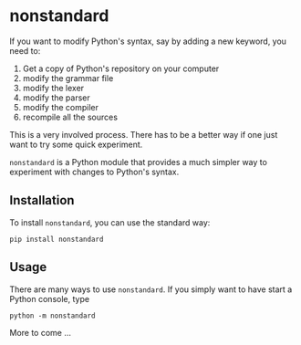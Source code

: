# nonstandard

If you want to modify Python's syntax, say by adding a new keyword, you need to:

1. Get a copy of Python's repository on your computer
2. modify the grammar file 
3. modify the lexer
4. modify the parser
5. modify the compiler
6. recompile all the sources

This is a very involved process.  There has to be a better way if one just want to try some quick experiment.

`nonstandard` is a Python module that provides a much simpler way to experiment with changes to Python's syntax.

## Installation

To install `nonstandard`, you can use the standard way:

    pip install nonstandard

## Usage

There are many ways to use `nonstandard`. If you simply want to have start a Python console, type 

    python -m nonstandard

More to come ...
